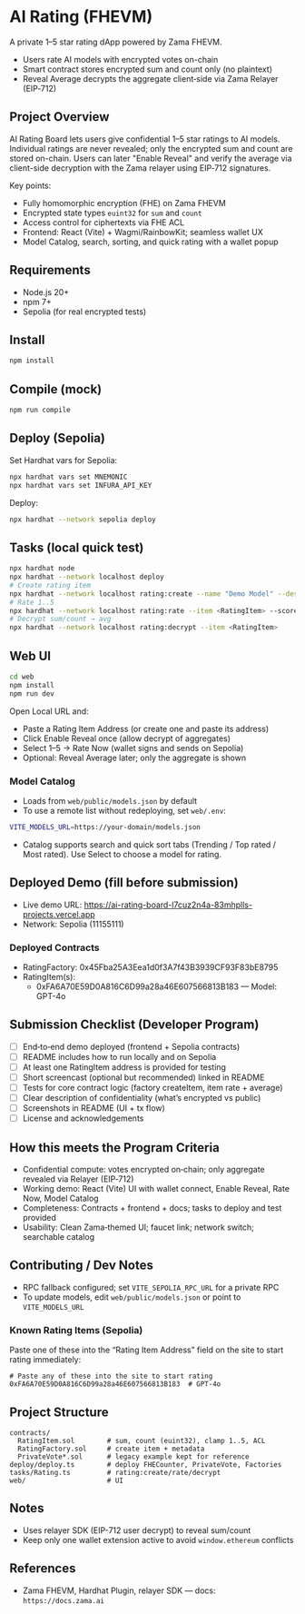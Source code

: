 # AI Rating (FHEVM)

A private 1–5 star rating dApp powered by Zama FHEVM.

- Users rate AI models with encrypted votes on-chain
- Smart contract stores encrypted sum and count only (no plaintext)
- Reveal Average decrypts the aggregate client‑side via Zama Relayer (EIP‑712)

## Project Overview

AI Rating Board lets users give confidential 1–5 star ratings to AI models. Individual ratings are never revealed; only
the encrypted sum and count are stored on-chain. Users can later "Enable Reveal" and verify the average via client-side
decryption with the Zama relayer using EIP‑712 signatures.

Key points:

- Fully homomorphic encryption (FHE) on Zama FHEVM
- Encrypted state types `euint32` for `sum` and `count`
- Access control for ciphertexts via FHE ACL
- Frontend: React (Vite) + Wagmi/RainbowKit; seamless wallet UX
- Model Catalog, search, sorting, and quick rating with a wallet popup

## Requirements

- Node.js 20+
- npm 7+
- Sepolia (for real encrypted tests)

## Install

```bash
npm install
```

## Compile (mock)

```bash
npm run compile
```

## Deploy (Sepolia)

Set Hardhat vars for Sepolia:

```bash
npx hardhat vars set MNEMONIC
npx hardhat vars set INFURA_API_KEY
```

Deploy:

```bash
npx hardhat --network sepolia deploy
```

## Tasks (local quick test)

```bash
npx hardhat node
npx hardhat --network localhost deploy
# Create rating item
npx hardhat --network localhost rating:create --name "Demo Model" --desc "First item"
# Rate 1..5
npx hardhat --network localhost rating:rate --item <RatingItem> --score 5
# Decrypt sum/count → avg
npx hardhat --network localhost rating:decrypt --item <RatingItem>
```

## Web UI

```bash
cd web
npm install
npm run dev
```

Open Local URL and:

- Paste a Rating Item Address (or create one and paste its address)
- Click Enable Reveal once (allow decrypt of aggregates)
- Select 1–5 → Rate Now (wallet signs and sends on Sepolia)
- Optional: Reveal Average later; only the aggregate is shown

### Model Catalog

- Loads from `web/public/models.json` by default
- To use a remote list without redeploying, set `web/.env`:

```bash
VITE_MODELS_URL=https://your-domain/models.json
```

- Catalog supports search and quick sort tabs (Trending / Top rated / Most rated). Use Select to choose a model for
  rating.

## Deployed Demo (fill before submission)

- Live demo URL: https://ai-rating-board-l7cuz2n4a-83mhplls-projects.vercel.app
- Network: Sepolia (11155111)

### Deployed Contracts

- RatingFactory: 0x45Fba25A3Eea1d0f3A7f43B3939CF93F83bE8795
- RatingItem(s):
  - 0xFA6A70E59D0A816C6D99a28a46E607566813B183 — Model: GPT-4o

## Submission Checklist (Developer Program)

- [ ] End‑to‑end demo deployed (frontend + Sepolia contracts)
- [ ] README includes how to run locally and on Sepolia
- [ ] At least one RatingItem address is provided for testing
- [ ] Short screencast (optional but recommended) linked in README
- [ ] Tests for core contract logic (factory createItem, item rate + average)
- [ ] Clear description of confidentiality (what’s encrypted vs public)
- [ ] Screenshots in README (UI + tx flow)
- [ ] License and acknowledgements

## How this meets the Program Criteria

- Confidential compute: votes encrypted on‑chain; only aggregate revealed via Relayer (EIP‑712)
- Working demo: React (Vite) UI with wallet connect, Enable Reveal, Rate Now, Model Catalog
- Completeness: Contracts + frontend + docs; tasks to deploy and test provided
- Usability: Clean Zama‑themed UI; faucet link; network switch; searchable catalog

## Contributing / Dev Notes

- RPC fallback configured; set `VITE_SEPOLIA_RPC_URL` for a private RPC
- To update models, edit `web/public/models.json` or point to `VITE_MODELS_URL`

### Known Rating Items (Sepolia)

Paste one of these into the “Rating Item Address” field on the site to start rating immediately:

```
# Paste any of these into the site to start rating
0xFA6A70E59D0A816C6D99a28a46E607566813B183  # GPT-4o
```

## Project Structure

```
contracts/
  RatingItem.sol        # sum, count (euint32), clamp 1..5, ACL
  RatingFactory.sol     # create item + metadata
  PrivateVote*.sol      # legacy example kept for reference
deploy/deploy.ts        # deploy FHECounter, PrivateVote, Factories
tasks/Rating.ts         # rating:create/rate/decrypt
web/                    # UI
```

## Notes

- Uses relayer SDK (EIP-712 user decrypt) to reveal sum/count
- Keep only one wallet extension active to avoid `window.ethereum` conflicts

## References

- Zama FHEVM, Hardhat Plugin, relayer SDK — docs: `https://docs.zama.ai`
